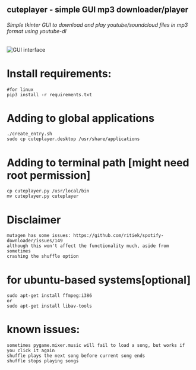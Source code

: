 ## cuteplayer - simple GUI mp3 downloader/player
###### Simple tkinter GUI to download and play youtube/soundcloud files in mp3 format using youtube-dl

![GUI interface](https://github.com/lustered/youtube-mp3-GUI/blob/master/pics/gui.jpeg)

# Install requirements:
    #for linux 
    pip3 install -r requirements.txt

# Adding to global applications
    ./create_entry.sh
    sudo cp cuteplayer.desktop /usr/share/applications

# Adding to terminal path [might need root permission]
    cp cuteplayer.py /usr/local/bin
    mv cuteplayer.py cuteplayer

# Disclaimer
    mutagen has some issues: https://github.com/ritiek/spotify-downloader/issues/149
    although this won't affect the functionality much, aside from sometimes 
    crashing the shuffle option 

# for ubuntu-based systems[optional]
    sudo apt-get install ffmpeg:i386
    or
    sudo apt-get install libav-tools

# known issues:
    sometimes pygame.mixer.music will fail to load a song, but works if you click it again
    shuffle plays the next song before current song ends 
    shuffle stops playing songs
